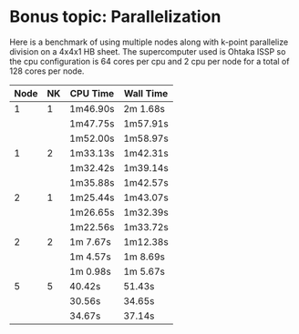# Bonus topic: Parallelization

Here is a benchmark of using multiple nodes along with k-point parallelize division on a 4x4x1 HB sheet. The supercomputer used is Ohtaka ISSP so the cpu configuration is 64 cores per cpu and 2 cpu per node for a total of 128 cores per node.  

| Node | NK | CPU Time | Wall Time |
|------|----|----------|-----------|
| 1    | 1  | 1m46.90s | 2m 1.68s |
|      |    | 1m47.75s | 1m57.91s |
|      |    | 1m52.00s | 1m58.97s |
| 1    | 2  | 1m33.13s | 1m42.31s |
|      |    | 1m32.42s | 1m39.14s |
|      |    | 1m35.88s | 1m42.57s |
| 2    | 1  | 1m25.44s | 1m43.07s |
|      |    | 1m26.65s | 1m32.39s |
|      |    | 1m22.56s | 1m33.72s |
| 2    | 2  | 1m 7.67s | 1m12.38s |
|      |    | 1m 4.57s | 1m 8.69s |
|      |    | 1m 0.98s | 1m 5.67s |
| 5    | 5  | 40.42s   | 51.43s   |
|      |    | 30.56s   | 34.65s   |
|      |    | 34.67s   | 37.14s   |


